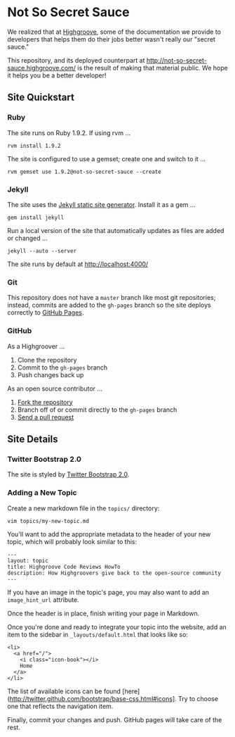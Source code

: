# Not So Secret Sauce

We realized that at [Highgroove](http://highgroove.com), some of the
documentation we provide to developers that helps them do their jobs better
wasn't really our "secret sauce."

This repository, and its deployed counterpart at
<http://not-so-secret-sauce.highgroove.com/> is the result of making that
material public. We hope it helps you be a better developer!

## Site Quickstart

### Ruby

The site runs on Ruby 1.9.2. If using rvm ...

    rvm install 1.9.2

The site is configured to use a gemset; create one and switch to it ...

    rvm gemset use 1.9.2@not-so-secret-sauce --create

### Jekyll

The site uses the [Jekyll static site
generator](https://github.com/mojombo/jekyll). Install it as a gem ...

    gem install jekyll

Run a local version of the site that automatically updates as files are added
or changed ...

    jekyll --auto --server

The site runs by default at <http://localhost:4000/>

### Git

This repository does not have a `master` branch like most git repositories;
instead, commits are added to the `gh-pages` branch so the site deploys
correctly to [GitHub Pages](http://pages.github.com).

### GitHub

As a Highgroover ...

1. Clone the repository
2. Commit to the `gh-pages` branch
3. Push changes back up

As an open source contributor ...

1. [Fork the repository](http://help.github.com/fork-a-repo/)
2. Branch off of or commit directly to the `gh-pages` branch
3. [Send a pull request](http://help.github.com/send-pull-requests/)

## Site Details

### Twitter Bootstrap 2.0

The site is styled by [Twitter Bootstrap
2.0](http://twitter.github.com/bootstrap/).

### Adding a New Topic

Create a new markdown file in the `topics/` directory:

    vim topics/my-new-topic.md

You'll want to add the appropriate metadata to the header of your new topic,
which will probably look similar to this:

```
---
layout: topic
title: Highgroove Code Reviews HowTo
description: How Highgroovers give back to the open-source community
---
```

If you have an image in the topic's page, you may also want to add an
`image_hint_url` attribute.

Once the header is in place, finish writing your page in Markdown.

Once you're done and ready to integrate your topic into
the website, add an item to the sidebar in `_layouts/default.html`
that looks like so:

```
<li>
  <a href="/">
    <i class="icon-book"></i>
    Home
  </a>
</li>
```

The list of available icons can be found [here](http://twitter.github.com/bootstrap/base-css.html#icons].
Try to choose one that reflects the navigation item.

Finally, commit your changes and push. GitHub pages will take care of the rest.
